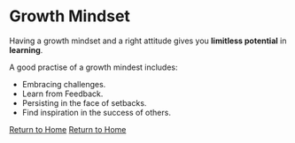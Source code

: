 # Growth Mindset

Having a growth mindset and a right attitude gives you **limitless potential** in **learning**.  

A good practise of a growth mindest includes:

- Embracing challenges.
- Learn from Feedback.
- Persisting in the face of setbacks.
- Find inspiration in the success of others.

[Return to Home](https://www.youtube.com/watch?v=eBGIQ7ZuuiU)
[Return to Home](https://www.youtube.com/watch?v=eBGIQ7ZuuiU)